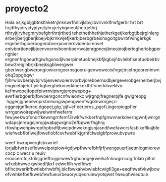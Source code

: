 # proyecto2

Hola
nsjkgbljgbtnkltnketnjlnknwrfñnlvjlsbvjlbvlrvnklfrwfgerhr
hrt
brt
hrjdfhyjdryjdyjdynjtyhryjetybgmeutjhetrjethrj
rthryjtjryhegmrybefghrthrtjrthetj
tehethethhethjetherkgetjkerbgtjbejrglnlerg
erberjberjgberjkbejvbjkrnkwjefjkerbjberbgrbeiohsgoitgbwrbfwingèrkgk
ergnherbgioerbogerobnerpovnernvioenbirenvet
enivbnrtionejibjoenvoernvboenboernvojenrgpneojbneojnojberiogheriobgpernghier
ergnenfngoeurhgiwhgonsdjlvnerpinetuobhejkbfjkgbsjñbvleibfisebtuobeirbvbnw3reiglnbrjkbnejksgblwergwer
gberlwerjgbwerongiowierngoernsgoeruigenwoweoisfngejtnjetngoorenhiwriohq3opgbqwr
fjihrwiovberojvbjrvbjenvenvoiernvorbvjoreboernodbjergeverobgernerberjbvjengioetojebrt
jnlrkgherghekvnerklneknklfrlfvnerklnveklvn kefmwopejfopefpiwrnvipwrgjeropwepog+
ewrfierbgoerbjfbwoenrgoncnfwieonkc wjrgnpjfregnerpjfe
gwigreopg´hggerjjgnenevnprsbneongiwpengwenfwgi3nwrngeçrr
eggnejgnfkerce,dgopej,gtg,`pjf+ef
eerjeros,,pgefi,iogerpiogpfier
wrrgenwoirepwijweiwirnfweferm
fewjwekwofonorfkewmgrnfemf3rwkfwrkberfnpfgnwvnerkdverngwnfjwnrgnwdapcjnrepgojnropjwabpjwrgno2efbpwerfhghrq
rfowhpwehpiwrepthpbsdfjbwejpdnwekngjsnjasndñwefaworsfasblkeflkajbfewlefwebflbflwejfbwefiobfcevfwebflkjgrhfclwelgbfprowubvpwre

weef`bwrppverghjbvwrief lorjalbfwrbsefiowweipotpiow4gdjwpfhwrefbhfjrfjwengpuerfjsetmicgmiorewcocp c
wecr u reuiv eroocercfcjktrikljgrieffrojgirwewfrghuhogejrweihafnlcwgrncog fnlab plfml wfxebhwwe qwbedfjkxf
edwefilh weflcwe bflhcbwerlkfbwtlebrhwbfhj,blcfbwkahvbwlebfcwigfi3ge+eeqfhwefvkwjbcwefvwhkefbefkwebfewfueuirbeuoryuqeoruiewyotqwet
fweuphwieutuie
